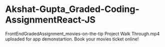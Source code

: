 # Akshat-Gupta_Graded-Coding-AssignmentReact-JS

FrontEndGradedAssignment_movies-on-the-tip
Project Walk Through.mp4 uploaded for app demonstartion. Book your movies ticket online!
